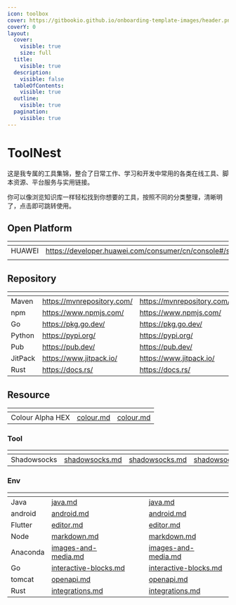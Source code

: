 ```yaml
---
icon: toolbox
cover: https://gitbookio.github.io/onboarding-template-images/header.png
coverY: 0
layout:
  cover:
    visible: true
    size: full
  title:
    visible: true
  description:
    visible: false
  tableOfContents:
    visible: true
  outline:
    visible: true
  pagination:
    visible: true
---
```


# ToolNest

这是我专属的工具集锦，整合了日常工作、学习和开发中常用的各类在线工具、脚本资源、平台服务与实用链接。

你可以像浏览知识库一样轻松找到你想要的工具，按照不同的分类整理，清晰明了，点击即可跳转使用。

## Open Platform

<table data-view="cards"><thead><tr><th></th><th data-hidden data-card-target data-type="content-ref"></th><th data-hidden data-card-cover data-type="files"></th></tr></thead><tbody><tr><td>HUAWEI</td><td><a href="https://developer.huawei.com/consumer/cn/console#/serviceCards/">https://developer.huawei.com/consumer/cn/console#/serviceCards/</a></td><td><a href=".gitbook/assets/huawei.ico">huawei.ico</a></td></tr><tr><td></td><td></td><td></td></tr></tbody></table>

## Repository

<table data-view="cards"><thead><tr><th></th><th data-type="content-ref"></th><th data-hidden data-card-target data-type="content-ref"></th></tr></thead><tbody><tr><td>Maven</td><td><a href="https://mvnrepository.com/">https://mvnrepository.com/</a></td><td><a href="https://mvnrepository.com/">https://mvnrepository.com/</a></td></tr><tr><td>npm</td><td><a href="https://www.npmjs.com/">https://www.npmjs.com/</a></td><td><a href="https://www.npmjs.com/">https://www.npmjs.com/</a></td></tr><tr><td>Go</td><td><a href="https://pkg.go.dev/">https://pkg.go.dev/</a></td><td><a href="https://pkg.go.dev/">https://pkg.go.dev/</a></td></tr><tr><td>Python</td><td><a href="https://pypi.org/">https://pypi.org/</a></td><td><a href="https://pypi.org/">https://pypi.org/</a></td></tr><tr><td>Pub</td><td><a href="https://pub.dev/">https://pub.dev/</a></td><td><a href="https://pub.dev/">https://pub.dev/</a></td></tr><tr><td>JitPack</td><td><a href="https://www.jitpack.io/">https://www.jitpack.io/</a></td><td><a href="https://www.jitpack.io/">https://www.jitpack.io/</a></td></tr><tr><td>Rust</td><td><a href="https://docs.rs/">https://docs.rs/</a></td><td><a href="https://docs.rs/">https://docs.rs/</a></td></tr></tbody></table>

## Resource

<table data-view="cards"><thead><tr><th></th><th data-type="content-ref"></th><th data-hidden data-card-target data-type="content-ref"></th></tr></thead><tbody><tr><td>Colour Alpha HEX</td><td><a href="mobile/colour.md">colour.md</a></td><td><a href="mobile/colour.md">colour.md</a></td></tr></tbody></table>

### Tool

<table data-view="cards"><thead><tr><th></th><th data-type="content-ref"></th><th data-hidden data-type="content-ref"></th><th data-hidden data-card-target data-type="content-ref"></th></tr></thead><tbody><tr><td>Shadowsocks</td><td><a href="tool/shadowsocks.md">shadowsocks.md</a></td><td><a href="tool/shadowsocks.md">shadowsocks.md</a></td><td><a href="tool/shadowsocks.md">shadowsocks.md</a></td></tr></tbody></table>

### Env

<table data-view="cards"><thead><tr><th></th><th data-type="content-ref"></th><th data-hidden data-card-cover data-type="files"></th><th data-hidden></th><th data-hidden data-card-target data-type="content-ref"></th></tr></thead><tbody><tr><td>Java</td><td><a href="env/java.md">java.md</a></td><td></td><td></td><td><a href="env/java.md">java.md</a></td></tr><tr><td>android</td><td><a href="env/android.md">android.md</a></td><td></td><td></td><td><a href="env/android.md">android.md</a></td></tr><tr><td>Flutter</td><td><a href="env/editor.md">editor.md</a></td><td></td><td></td><td><a href="env/editor.md">editor.md</a></td></tr><tr><td>Node</td><td><a href="env/markdown.md">markdown.md</a></td><td></td><td></td><td><a href="env/markdown.md">markdown.md</a></td></tr><tr><td>Anaconda</td><td><a href="env/images-and-media.md">images-and-media.md</a></td><td></td><td></td><td><a href="env/images-and-media.md">images-and-media.md</a></td></tr><tr><td>Go</td><td><a href="env/interactive-blocks.md">interactive-blocks.md</a></td><td></td><td></td><td><a href="env/interactive-blocks.md">interactive-blocks.md</a></td></tr><tr><td>tomcat</td><td><a href="env/openapi.md">openapi.md</a></td><td></td><td></td><td><a href="env/openapi.md">openapi.md</a></td></tr><tr><td>Rust</td><td><a href="env/integrations.md">integrations.md</a></td><td></td><td></td><td><a href="env/integrations.md">integrations.md</a></td></tr></tbody></table>
